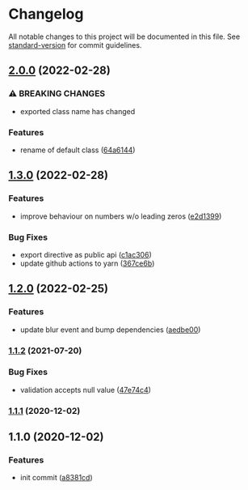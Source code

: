# Changelog

All notable changes to this project will be documented in this file. See [standard-version](https://github.com/conventional-changelog/standard-version) for commit guidelines.

## [2.0.0](https://github.com/stumpam/ngx-cz-in/compare/v1.3.0...v2.0.0) (2022-02-28)


### ⚠ BREAKING CHANGES

* exported class name has changed

### Features

* rename of default class ([64a6144](https://github.com/stumpam/ngx-cz-in/commit/64a61441a56790e4dccdbb82c49b3b91ac195377))

## [1.3.0](https://github.com/stumpam/ngx-cz-in/compare/v1.2.0...v1.3.0) (2022-02-28)


### Features

* improve behaviour on numbers w/o leading zeros ([e2d1399](https://github.com/stumpam/ngx-cz-in/commit/e2d1399100acbf3167eb4afd07779e5223e44ce1))


### Bug Fixes

* export directive as public api ([c1ac306](https://github.com/stumpam/ngx-cz-in/commit/c1ac306b9fb8870682d69c2003b5017390ff2b8d))
* update github actions to yarn ([367ce6b](https://github.com/stumpam/ngx-cz-in/commit/367ce6b24767e46f3baf0d3d55074d538bc8a33d))

## [1.2.0](https://github.com/stumpam/ngx-cz-in/compare/v1.1.2...v1.2.0) (2022-02-25)


### Features

* update blur event and bump dependencies ([aedbe00](https://github.com/stumpam/ngx-cz-in/commit/aedbe0068b9436893b582f556637d280391cf701))

### [1.1.2](https://github.com/stumpam/ngx-cz-in/compare/v1.1.1...v1.1.2) (2021-07-20)


### Bug Fixes

* validation accepts null value ([47e74c4](https://github.com/stumpam/ngx-cz-in/commit/47e74c4d2a1b9eb5faa0caab27b46e4a0baa7872))

### [1.1.1](https://github.com/stumpam/ngx-cz-in/compare/v1.1.0...v1.1.1) (2020-12-02)

## 1.1.0 (2020-12-02)


### Features

* init commit ([a8381cd](https://github.com/stumpam/ngx-cz-in/commit/a8381cd12bea4d71761968b760c3997502a80cbc))
